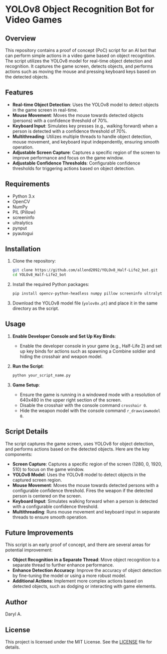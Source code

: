 # YOLOv8 Object Recognition Bot for Video Games

## Overview

This repository contains a proof of concept (PoC) script for an AI bot that can perform simple actions in a video game based on object recognition. The script utilizes the YOLOv8 model for real-time object detection and recognition. It captures the game screen, detects objects, and performs actions such as moving the mouse and pressing keyboard keys based on the detected objects.

## Features

- **Real-time Object Detection**: Uses the YOLOv8 model to detect objects in the game screen in real-time.
- **Mouse Movement**: Moves the mouse towards detected objects (persons) with a confidence threshold of 70%.
- **Keyboard Input**: Simulates key presses (e.g., walking forward) when a person is detected with a confidence threshold of 70%.
- **Multithreading**: Utilizes multiple threads to handle object detection, mouse movement, and keyboard input independently, ensuring smooth operation.
- **Adjustable Screen Capture**: Captures a specific region of the screen to improve performance and focus on the game window.
- **Adjustable Confidence Thresholds**: Configurable confidence thresholds for triggering actions based on object detection.

## Requirements

- Python 3.x
- OpenCV
- NumPy
- PIL (Pillow)
- screeninfo
- ultralytics
- pynput
- pyautogui

## Installation

1. Clone the repository:
    ```sh
    git clone https://github.com/allend2092/YOLOv8_Half-Life2_bot.git
    cd YOLOv8_Half-Life2_bot
    ```

2. Install the required Python packages:
    ```sh
    pip install opencv-python-headless numpy pillow screeninfo ultralytics pynput pyautogui
    ```

3. Download the YOLOv8 model file (`yolov8x.pt`) and place it in the same directory as the script.

## Usage

1. **Enable Developer Console and Set Up Key Binds**:
    - Enable the developer console in your game (e.g., Half-Life 2) and set up key binds for actions such as spawning a Combine soldier and hiding the crosshair and weapon model.

2. **Run the Script**:
    ```sh
    python your_script_name.py
    ```

3. **Game Setup**:
    - Ensure the game is running in a windowed mode with a resolution of 640x480 in the upper right section of the screen.
    - Disable the crosshair with the console command `crosshair 0`.
    - Hide the weapon model with the console command `r_drawviewmodel 0`.

## Script Details

The script captures the game screen, uses YOLOv8 for object detection, and performs actions based on the detected objects. Here are the key components:

- **Screen Capture**: Captures a specific region of the screen (1280, 0, 1920, 510) to focus on the game window.
- **YOLOv8 Model**: Uses the YOLOv8 model to detect objects in the captured screen region.
- **Mouse Movement**: Moves the mouse towards detected persons with a configurable confidence threshold. Fires the weapon if the detected person is centered on the screen.
- **Keyboard Input**: Simulates walking forward when a person is detected with a configurable confidence threshold.
- **Multithreading**: Runs mouse movement and keyboard input in separate threads to ensure smooth operation.

## Future Improvements

This script is an early proof of concept, and there are several areas for potential improvement:
- **Object Recognition in a Separate Thread**: Move object recognition to a separate thread to further enhance performance.
- **Enhance Detection Accuracy**: Improve the accuracy of object detection by fine-tuning the model or using a more robust model.
- **Additional Actions**: Implement more complex actions based on detected objects, such as dodging or interacting with game elements.

## Author

Daryl A.

## License

This project is licensed under the MIT License. See the [LICENSE](LICENSE) file for details.
